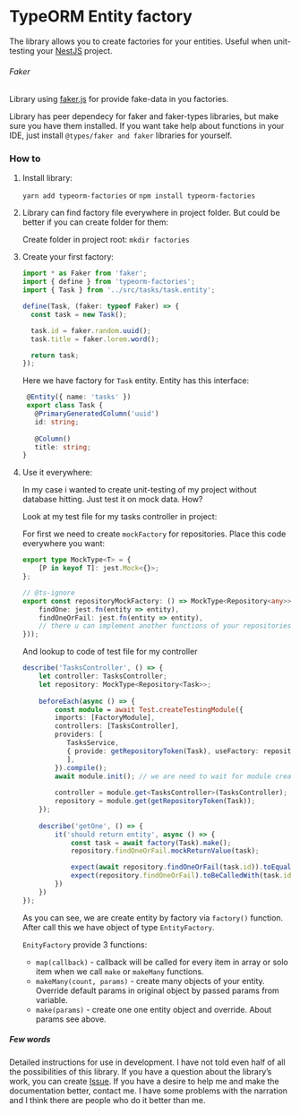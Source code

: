 # TypeORM Entity factory

The library allows you to create factories for your entities. Useful when unit-testing your [NestJS](https://github.com/nestjs/nest) project.

###### Faker

Library using [faker.js](https://github.com/marak/Faker.js/) for provide fake-data in you factories.

Library has peer dependecy for faker and faker-types libraries, but make sure you have them installed. If you want take help about functions in your IDE, just install ```@types/faker and faker``` libraries for yourself.

### How to

1) Install library:

    `yarn add typeorm-factories` or `npm install typeorm-factories`

2) Library can find factory file everywhere in project folder. But could be better if you can create folder for them:

    Create folder in project root: `mkdir factories`
    
3) Create your first factory:

    ```typescript
    import * as Faker from 'faker';
    import { define } from 'typeorm-factories';
    import { Task } from '../src/tasks/task.entity';
    
    define(Task, (faker: typeof Faker) => {
      const task = new Task();
    
      task.id = faker.random.uuid();
      task.title = faker.lorem.word();
    
      return task;
    });
    ```
   
   Here we have factory for `Task` entity. Entity has this interface:
   
   ```typescript
    @Entity({ name: 'tasks' })
    export class Task {
      @PrimaryGeneratedColumn('uuid')
      id: string;
    
      @Column()
      title: string;
   }
    ```
   
4) Use it everywhere:

    In my case i wanted to create unit-testing of my project without database hitting. Just test it on mock data. How?
    
    Look at my test file for my tasks controller in project:
    
    For first we need to create `mockFactory` for repositories. Place this code everywhere you want:
    
    ```typescript   
    export type MockType<T> = {
        [P in keyof T]: jest.Mock<{}>;
    };

    // @ts-ignore
    export const repositoryMockFactory: () => MockType<Repository<any>> = jest.fn(() => ({
        findOne: jest.fn(entity => entity),
        findOneOrFail: jest.fn(entity => entity),
        // there u can implement another functions of your repositories
    }));
    ```
   
    And lookup to code of test file for my controller
    
    ```typescript
    describe('TasksController', () => {
        let controller: TasksController;
        let repository: MockType<Repository<Task>>;
        
        beforeEach(async () => {
            const module = await Test.createTestingModule({
            imports: [FactoryModule],
            controllers: [TasksController],
            providers: [
               TasksService,
               { provide: getRepositoryToken(Task), useFactory: repositoryMockFactory },
               ],
            }).compile();
            await module.init(); // we are need to wait for module creating, but we inject our factory module to testing module
            
            controller = module.get<TasksController>(TasksController);
            repository = module.get(getRepositoryToken(Task));
        });
            
        describe('getOne', () => {
            it('should return entity', async () => {
                const task = await factory(Task).make();
                repository.findOneOrFail.mockReturnValue(task);

                expect(await repository.findOneOrFail(task.id)).toEqual(task);
                expect(repository.findOneOrFail).toBeCalledWith(task.id);
            })
        })
    });
    ```

    As you can see, we are create entity by factory via `factory()` function.
    After call this we have object of type `EntityFactory`.
    
    `EnityFactory` provide 3 functions:
    - `map(callback)` - callback will be called for every item in array or solo item when we call `make` or `makeMany` functions.
    - `makeMany(count, params)` - create many objects of your entity. Override default params in original object by passed params from variable.
    - `make(params)` - create one one entity object and override. About params see above.


##### Few words

Detailed instructions for use in development. I have not told even half of all the possibilities of this library. If you have a question about the library’s work, you can create [Issue](https://github.com/owl1n/typeorm-factories/issues/new).
If you have a desire to help me and make the documentation better, contact me. I have some problems with the narration and I think there are people who do it better than me.
